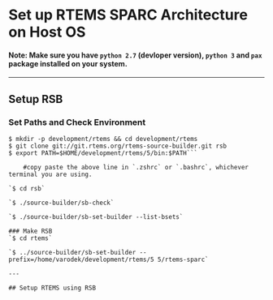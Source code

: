 # Set up RTEMS SPARC Architecture on Host OS

#### Note: Make sure you have `python 2.7` (devloper version), `python 3` and `pax` package installed on your system.

---

## Setup RSB
### Set Paths and Check Environment
```$ cd
$ mkdir -p development/rtems && cd development/rtems
$ git clone git://git.rtems.org/rtems-source-builder.git rsb
$ export PATH=$HOME/development/rtems/5/bin:$PATH```

	#copy paste the above line in `.zshrc` or `.bashrc`, whichever terminal you are using.

`$ cd rsb`

`$ ./source-builder/sb-check`

`$ ./source-builder/sb-set-builder --list-bsets`

### Make RSB
`$ cd rtems`

`$ ../source-builder/sb-set-builder --prefix=/home/varodek/development/rtems/5 5/rtems-sparc`

---

## Setup RTEMS using RSB


